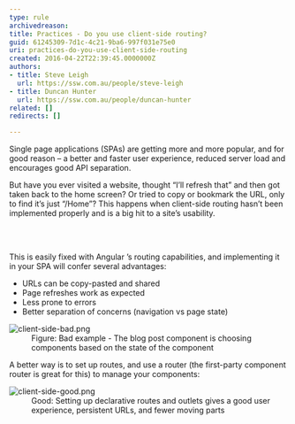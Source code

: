 ```yaml
---
type: rule
archivedreason: 
title: Practices - Do you use client-side routing?
guid: 61245309-7d1c-4c21-9ba6-997f031e75e0
uri: practices-do-you-use-client-side-routing
created: 2016-04-22T22:39:45.0000000Z
authors:
- title: Steve Leigh
  url: https://ssw.com.au/people/steve-leigh
- title: Duncan Hunter
  url: https://ssw.com.au/people/duncan-hunter
related: []
redirects: []

---
```



<p class="p1">Single page applications (SPAs) are getting more and more popular, and for good reason – a better and faster user experience, reduced server load and encourages good API separation.<br></p><p class="p1">But have you ever visited a website, thought “I’ll refresh that” and then got taken back to the home screen? Or tried to copy or bookmark the URL, only to find it’s just “/Home”? This happens when client-side routing hasn’t been implemented&#160;properly and is a big hit to a site’s usability.</p>
<br><excerpt class='endintro'></excerpt><br>
<p>This is easily fixed with Angular ’s routing capabilities, and implementing it in your SPA will confer several advantages&#58;</p><ul><li>URLs can be copy-pasted and shared</li><li>Page refreshes work as expected</li><li>Less prone to errors</li><li>Better separation of concerns (navigation vs page state)&#160;</li></ul><dl class="badImage"><dt> <img src="/PublishingImages/client-side-bad.png" alt="client-side-bad.png" /> </dt><dd>Figure&#58; Bad example - The blog post component is choosing components based on the state of the component</dd></dl><p>A better way is to set up routes, and use a router (the first-party component router is great for this) to manage your components&#58;</p><dl class="goodImage"><dt> <img src="/PublishingImages/client-side-good.png" alt="client-side-good.png" /> <br>
   </dt><dd>Good&#58; Setting up declarative routes and outlets gives a good user experience, persistent URLs, ​and fewer moving parts </dd></dl>


